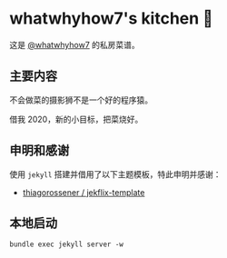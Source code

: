 # whatwhyhow7's kitchen 🥑

这是 [@whatwhyhow7](https://whatwhyhow7.github.io/cook) 的私房菜谱。

## 主要内容

不会做菜的摄影狮不是一个好的程序猿。

借我 2020，新的小目标，把菜烧好。

## 申明和感谢

使用 `jekyll` 搭建并借用了以下主题模板，特此申明并感谢：

- [thiagorossener / jekflix-template](https://github.com/thiagorossener/jekflix-template)

## 本地启动

```shell
bundle exec jekyll server -w
```
